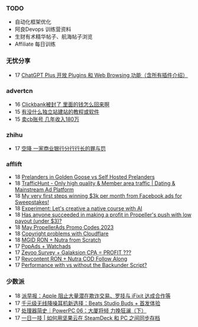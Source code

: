 ### TODO
-  自动化框架优化
-  阿良Devops 训练营资料
-  生财有术精华帖子、航海帖子浏览
-  Affiliate 每日训练

### 无忧分享
<!-- ruyo:START -->
-  17 [ChatGPT Plus 开放 Plugins 和 Web Browsing 功能（含所有插件介绍）](https://51.ruyo.net/18385.html)<!-- ruyo:END -->

### advertcn
<!-- advertcn:START -->
-  16 [Clickbank被封了  里面的钱怎么回来啊](https://www.advertcn.com/forum.php?mod=viewthread&tid=110388)
-  15 [有没什么独立站建站的教程或软件](https://www.advertcn.com/forum.php?mod=viewthread&tid=110381)
-  15 [卖cb账号 几年收入180万](https://www.advertcn.com/forum.php?mod=viewthread&tid=110375)<!-- advertcn:END -->

### zhihu
<!-- zhihu:START -->
-  17 [空降 一家商业银行分行行长的罪与罚](http://zhuanlan.zhihu.com/p/629656591?utm_campaign=rss&utm_medium=rss&utm_source=rss&utm_content=title)<!-- zhihu:END -->

### afflift
<!-- afflift:START -->
-  18 [Prelanders in Golden Goose vs Self Hosted Prelanders](https://afflift.com/f/threads/prelanders-in-golden-goose-vs-self-hosted-prelanders.10377/)
-  18 [TrafficHunt - Only high quality &amp; Member area traffic | Dating &amp; Mainstream Ad Platform](https://afflift.com/f/threads/traffichunt-only-high-quality-member-area-traffic-dating-mainstream-ad-platform.10862/)
-  18 [My very first steps winning $3k per month from Facebook ads for Sweepstakes!](https://afflift.com/f/threads/my-very-first-steps-winning-3k-per-month-from-facebook-ads-for-sweepstakes.10941/)
-  18 [Experiment: Let&#39;s creative a native course with AI](https://afflift.com/f/threads/experiment-lets-creative-a-native-course-with-ai.10958/)
-  18 [Has anyone succeeded in making a profit in Propeller&#39;s push with low payout &lpar;under $3&rpar;?](https://afflift.com/f/threads/has-anyone-succeeded-in-making-a-profit-in-propellers-push-with-low-payout-under-3.10952/)
-  18 [May PropellerAds Promo Codes 2023](https://afflift.com/f/threads/may-propellerads-promo-codes-2023.10871/)
-  18 [Copyright problems with Cloudflare](https://afflift.com/f/threads/copyright-problems-with-cloudflare.10950/)
-  18 [MGID RON + Nutra from Scratch](https://afflift.com/f/threads/mgid-ron-nutra-from-scratch.10949/)
-  17 [PopAds + Watchads](https://afflift.com/f/threads/popads-watchads.10957/)
-  17 [Zeyoo Survey + Galaksion CPA = PROFIT ???](https://afflift.com/f/threads/zeyoo-survey-galaksion-cpa-profit.10574/)
-  17 [Revcontent RON + Nutra COD Follow Along](https://afflift.com/f/threads/revcontent-ron-nutra-cod-follow-along.10896/)
-  17 [Performance with vs without the Backunder Script?](https://afflift.com/f/threads/performance-with-vs-without-the-backunder-script.10843/)<!-- afflift:END -->

### 少数派
<!-- sspai:START -->
-  18 [派早报：Apple 阻止大量潜在欺诈交易、罗技与 iFixit 达成合作等](https://sspai.com/post/79879)
-  17 [千元级无线降噪耳机新选择：Beats Studio Buds + 首发体验](https://sspai.com/post/79845)
-  17 [处理器简史｜PowerPC 06：大厦将倾 力挽狂澜（下）](https://sspai.com/prime/story/sv-anecdotes-13)
-  17 [一日一技 | 如何用坚果云在 SteamDeck 和 PC 之间同步存档](https://sspai.com/post/79793)<!-- sspai:END -->
